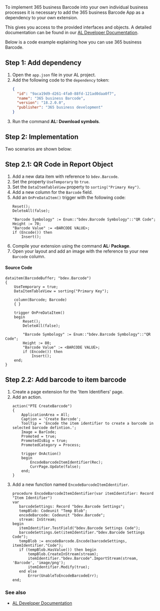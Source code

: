 To implement 365 business Barcode into your own individual business processes it is necessary to add the 365 business Barcode App as a dependency to your own extension.

This gives you access to the provided interfaces and objects. A detailed documentation can be found in our [AL Developer Documentation](../../al-developer/).

Below is a code example explaining how you can use 365 business Barcode.

## Step 1: Add dependency

 1. Open the `app.json` file in your AL project.
 2. Add the following code to the `dependency` token:
    ```json
    {
      "id": "9aca19d9-d261-4fa0-88fd-121ad0daa0f7",
      "name": "365 business Barcode",
      "version": "18.2.0.0",
      "publisher": "365 business development"
    }
    ```
 3. Run the command **AL: Download symbols**.

## Step 2: Implementation

Two scenarios are shown below:

## Step 2.1: QR Code in Report Object

 1. Add a new data item with reference to `bdev.Barcode`.
 2. Set the property `UseTemporary` to `true`.
 3. Set the `DataItemTableView` property to `sorting("Primary Key")`.
 4. Add a new column for the `Barcode` field.
 5. Add an `OnPreDataItem()` trigger with the following code:
    ```al
    Reset();
    DeleteAll(false);

    "Barcode Symbology" := Enum::"bdev.Barcode Symbology"::"QR Code";
    Height := 70;
    "Barcode Value" := <BARCODE VALUE>;
    if (Encode()) then
        Insert();
    ```
 6. Compile your extension using the command **AL: Package**.
 7. Open your layout and add an image with the reference to your new `Barcode` column.

#### Source Code

```al
dataitem(BarcodeBuffer; "bdev.Barcode")
{
    UseTemporary = true;
    DataItemTableView = sorting("Primary Key");

    column(Barcode; Barcode)
    { }

    trigger OnPreDataItem()
    begin
        Reset();
        DeleteAll(false);

        "Barcode Symbology" := Enum::"bdev.Barcode Symbology"::"QR Code";
        Height := 80;
        "Barcode Value" := <BARCODE VALUE>;
        if (Encode()) then
            Insert();
    end;
}
```

## Step 2.2: Add barcode to item barcode

 1. Create a page extension for the 'Item Identifiers' page.
 2. Add an action.
    ```al
    action("PTE CreateBarcode")
    {
        ApplicationArea = All;
        Caption = 'Create Barcode';
        ToolTip = 'Encode the item identifier to create a barcode in selected barcode defintion.';
        Image = BarCode;
        Promoted = true;
        PromotedIsBig = true;
        PromotedCategory = Process;

        trigger OnAction()
        begin
            EncodeBarcodeItemIdentifier(Rec);
            CurrPage.Update(false);
        end;
    }
    ```
  3. Add a new function named `EncodeBarcodeItemIdentifier`.
     ```al
     procedure EncodeBarcodeItemIdentifier(var itemIdentifier: Record "Item Identifier")
     var
        barcodeSettings: Record "bdev.Barcode Settings";
        tempBlob: Codeunit "Temp Blob";
        encodeBarcode: Codeunit "bdev.Barcode";
        stream: InStream;
     begin
        itemIdentifier.TestField("bdev.Barcode Settings Code");
        barcodeSettings.Get(itemIdentifier."bdev.Barcode Settings Code");
        tempBlob := encodeBarcode.Encode(barcodeSettings, itemIdentifier."Code");
        if (tempBlob.HasValue()) then begin
            tempBlob.CreateInStream(stream);
            itemIdentifier."bdev.Barcode".ImportStream(stream, 'Barcode', 'image/png');
            itemIdentifier.Modify(true);
        end else
            Error(UnableToEncodeBarcodeErr);
     end;
     ```

### See also

 - [AL Developer Documentation](../../al-developer/)